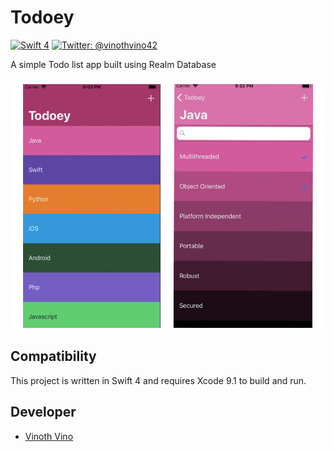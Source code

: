 # Todoey

[![Swift 4](https://img.shields.io/badge/Swift-4.0-orange.svg)](https://swift.org)
[![Twitter: @vinothvino42](https://img.shields.io/badge/Contact-Twitter-blue.svg?style=flat)](https://twitter.com/vinothvino42)

A simple Todo list app built using Realm Database

<h3 align="center">
<img src="screenshot.jpg" alt="Screenshot of Todoey for iOS" />
</h3>

## Compatibility

This project is written in Swift 4 and requires Xcode 9.1 to build and run.

## Developer

* [Vinoth Vino](https://twitter.com/vinothvino42)
